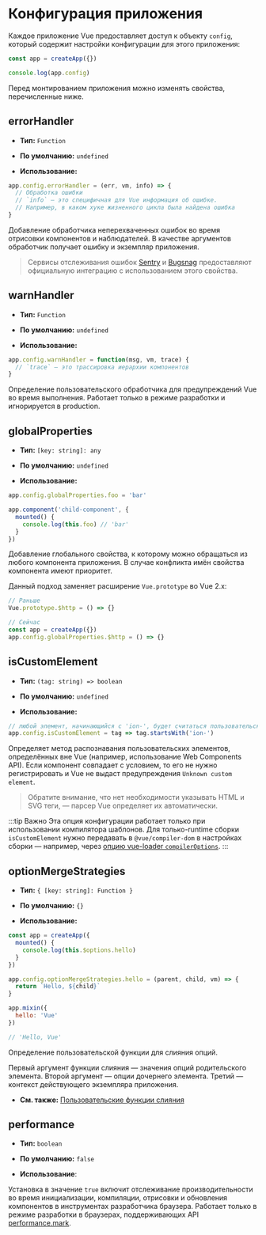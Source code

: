 # Конфигурация приложения

Каждое приложение Vue предоставляет доступ к объекту `config`, который содержит настройки конфигурации для этого приложения:

```js
const app = createApp({})

console.log(app.config)
```

Перед монтированием приложения можно изменять свойства, перечисленные ниже.

## errorHandler

- **Тип:** `Function`

- **По умолчанию:** `undefined`

- **Использование:**

```js
app.config.errorHandler = (err, vm, info) => {
  // Обработка ошибки
  // `info` — это специфичная для Vue информация об ошибке.
  // Например, в каком хуке жизненного цикла была найдена ошибка
}
```

Добавление обработчика неперехваченных ошибок во время отрисовки компонентов и наблюдателей. В качестве аргументов обработчик получает ошибку и экземпляр приложения.

> Сервисы отслеживания ошибок [Sentry](https://sentry.io/for/vue/) и [Bugsnag](https://docs.bugsnag.com/platforms/browsers/vue/) предоставляют официальную интеграцию с использованием этого свойства.

## warnHandler

- **Тип:** `Function`

- **По умолчанию:** `undefined`

- **Использование:**

```js
app.config.warnHandler = function(msg, vm, trace) {
  // `trace` — это трассировка иерархии компонентов
}
```

Определение пользовательского обработчика для предупреждений Vue во время выполнения. Работает только в режиме разработки и игнорируется в production.

## globalProperties

- **Тип:** `[key: string]: any`

- **По умолчанию:** `undefined`

- **Использование:**

```js
app.config.globalProperties.foo = 'bar'

app.component('child-component', {
  mounted() {
    console.log(this.foo) // 'bar'
  }
})
```

Добавление глобального свойства, к которому можно обращаться из любого компонента приложения. В случае конфликта имён свойства компонента имеют приоритет.

Данный подход заменяет расширение `Vue.prototype` во Vue 2.x:

```js
// Раньше
Vue.prototype.$http = () => {}

// Сейчас
const app = createApp({})
app.config.globalProperties.$http = () => {}
```

## isCustomElement

- **Тип:** `(tag: string) => boolean`

- **По умолчанию:** `undefined`

- **Использование:**

```js
// любой элемент, начинающийся с 'ion-', будет считаться пользовательским
app.config.isCustomElement = tag => tag.startsWith('ion-')
```

Определяет метод распознавания пользовательских элементов, определённых вне Vue (например, использование Web Components API). Если компонент совпадает с условием, то его не нужно регистрировать и Vue не выдаст предупреждения `Unknown custom element`.

> Обратите внимание, что нет необходимости указывать HTML и SVG теги, — парсер Vue определяет их автоматически.

:::tip Важно
Эта опция конфигурации работает только при использовании компилятора шаблонов. Для только-runtime сборки `isCustomElement` нужно передавать в `@vue/compiler-dom` в настройках сборки — например, через [опцию vue-loader `compilerOptions`](https://vue-loader.vuejs.org/ru/options.html#compileroptions).
:::

## optionMergeStrategies

- **Тип:** `{ [key: string]: Function }`

- **По умолчанию:** `{}`

- **Использование:**

```js
const app = createApp({
  mounted() {
    console.log(this.$options.hello)
  }
})

app.config.optionMergeStrategies.hello = (parent, child, vm) => {
  return `Hello, ${child}`
}

app.mixin({
  hello: 'Vue'
})

// 'Hello, Vue'
```

Определение пользовательской функции для слияния опций.

Первый аргумент функции слияния — значения опций родительского элемента. Второй аргумент — опции дочернего элемента.
Третий — контекст действующего экземпляра приложения.

- **См. также:** [Пользовательские функции слияния](../guide/mixins.md#custom-option-merge-strategies)

## performance

- **Тип:** `boolean`

- **По умолчанию:** `false`

- **Использование**:

Установка в значение `true` включит отслеживание производительности во время инициализации, компиляции, отрисовки и обновления компонентов в инструментах разработчика браузера. Работает только в режиме разработки в браузерах, поддерживающих API [performance.mark](https://developer.mozilla.org/en-US/docs/Web/API/Performance/mark).
